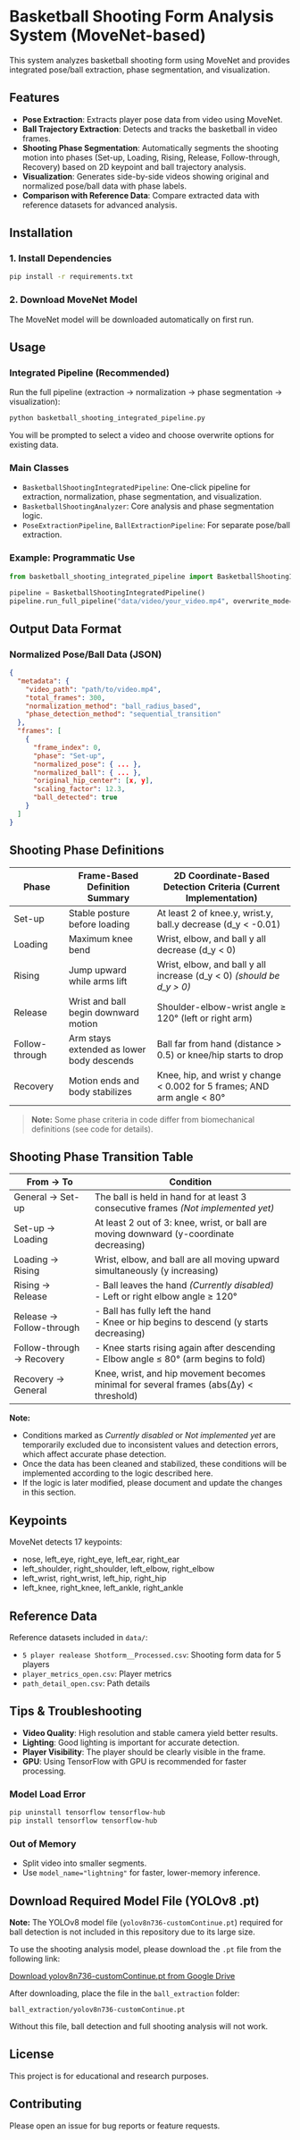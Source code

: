# Basketball Shooting Form Analysis System (MoveNet-based)

This system analyzes basketball shooting form using MoveNet and provides integrated pose/ball extraction, phase segmentation, and visualization.

## Features

- **Pose Extraction**: Extracts player pose data from video using MoveNet.
- **Ball Trajectory Extraction**: Detects and tracks the basketball in video frames.
- **Shooting Phase Segmentation**: Automatically segments the shooting motion into phases (Set-up, Loading, Rising, Release, Follow-through, Recovery) based on 2D keypoint and ball trajectory analysis.
- **Visualization**: Generates side-by-side videos showing original and normalized pose/ball data with phase labels.
- **Comparison with Reference Data**: Compare extracted data with reference datasets for advanced analysis.

## Installation

### 1. Install Dependencies

```bash
pip install -r requirements.txt
```

### 2. Download MoveNet Model

The MoveNet model will be downloaded automatically on first run.

## Usage

### Integrated Pipeline (Recommended)

Run the full pipeline (extraction → normalization → phase segmentation → visualization):

```bash
python basketball_shooting_integrated_pipeline.py
```

You will be prompted to select a video and choose overwrite options for existing data.

### Main Classes

- `BasketballShootingIntegratedPipeline`: One-click pipeline for extraction, normalization, phase segmentation, and visualization.
- `BasketballShootingAnalyzer`: Core analysis and phase segmentation logic.
- `PoseExtractionPipeline`, `BallExtractionPipeline`: For separate pose/ball extraction.

### Example: Programmatic Use

```python
from basketball_shooting_integrated_pipeline import BasketballShootingIntegratedPipeline

pipeline = BasketballShootingIntegratedPipeline()
pipeline.run_full_pipeline("data/video/your_video.mp4", overwrite_mode=True)
```

## Output Data Format

### Normalized Pose/Ball Data (JSON)

```json
{
  "metadata": {
    "video_path": "path/to/video.mp4",
    "total_frames": 300,
    "normalization_method": "ball_radius_based",
    "phase_detection_method": "sequential_transition"
  },
  "frames": [
    {
      "frame_index": 0,
      "phase": "Set-up",
      "normalized_pose": { ... },
      "normalized_ball": { ... },
      "original_hip_center": [x, y],
      "scaling_factor": 12.3,
      "ball_detected": true
    }
  ]
}
```

## Shooting Phase Definitions

| Phase           | Frame-Based Definition Summary                                 | 2D Coordinate-Based Detection Criteria (Current Implementation)         |
|-----------------|---------------------------------------------------------------|------------------------------------------------------------------------|
| Set-up          | Stable posture before loading                                 | At least 2 of knee.y, wrist.y, ball.y decrease (d_y < -0.01)           |
| Loading         | Maximum knee bend                                             | Wrist, elbow, and ball y all decrease (d_y < 0)                        |
| Rising          | Jump upward while arms lift                                   | Wrist, elbow, and ball y all increase (d_y < 0) *(should be d_y > 0)*  |
| Release         | Wrist and ball begin downward motion                          | Shoulder-elbow-wrist angle ≥ 120° (left or right arm)                   |
| Follow-through  | Arm stays extended as lower body descends                     | Ball far from hand (distance > 0.5) or knee/hip starts to drop          |
| Recovery        | Motion ends and body stabilizes                               | Knee, hip, and wrist y change < 0.002 for 5 frames; AND arm angle < 80° |

> **Note:** Some phase criteria in code differ from biomechanical definitions (see code for details).

## Shooting Phase Transition Table

| From → To             | Condition                                                                                 |
|----------------------|------------------------------------------------------------------------------------------|
| General → Set-up     | The ball is held in hand for at least 3 consecutive frames *(Not implemented yet)*        |
| Set-up → Loading     | At least 2 out of 3: knee, wrist, or ball are moving downward (y-coordinate decreasing)   |
| Loading → Rising     | Wrist, elbow, and ball are all moving upward simultaneously (y increasing)                |
| Rising → Release     | - Ball leaves the hand *(Currently disabled)*<br>- Left or right elbow angle ≥ 120°       |
| Release → Follow-through | - Ball has fully left the hand<br>- Knee or hip begins to descend (y starts decreasing) |
| Follow-through → Recovery | - Knee starts rising again after descending<br>- Elbow angle ≤ 80° (arm begins to fold) |
| Recovery → General   | Knee, wrist, and hip movement becomes minimal for several frames (abs(Δy) < threshold)    |

**Note:**
- Conditions marked as *Currently disabled* or *Not implemented yet* are temporarily excluded due to inconsistent values and detection errors, which affect accurate phase detection.
- Once the data has been cleaned and stabilized, these conditions will be implemented according to the logic described here.
- If the logic is later modified, please document and update the changes in this section.

## Keypoints

MoveNet detects 17 keypoints:
- nose, left_eye, right_eye, left_ear, right_ear
- left_shoulder, right_shoulder, left_elbow, right_elbow
- left_wrist, right_wrist, left_hip, right_hip
- left_knee, right_knee, left_ankle, right_ankle

## Reference Data

Reference datasets included in `data/`:
- `5 player realease Shotform__Processed.csv`: Shooting form data for 5 players
- `player_metrics_open.csv`: Player metrics
- `path_detail_open.csv`: Path details

## Tips & Troubleshooting

- **Video Quality**: High resolution and stable camera yield better results.
- **Lighting**: Good lighting is important for accurate detection.
- **Player Visibility**: The player should be clearly visible in the frame.
- **GPU**: Using TensorFlow with GPU is recommended for faster processing.

### Model Load Error

```bash
pip uninstall tensorflow tensorflow-hub
pip install tensorflow tensorflow-hub
```

### Out of Memory

- Split video into smaller segments.
- Use `model_name="lightning"` for faster, lower-memory inference.

## Download Required Model File (YOLOv8 .pt)

**Note:** The YOLOv8 model file (`yolov8n736-customContinue.pt`) required for ball detection is not included in this repository due to its large size.

To use the shooting analysis model, please download the `.pt` file from the following link:

[Download yolov8n736-customContinue.pt from Google Drive](https://drive.google.com/file/d/1ndN5pBUZ4IDE31kZioMTKsHTJu2x2_IK/view)

After downloading, place the file in the `ball_extraction` folder:

```
ball_extraction/yolov8n736-customContinue.pt
```

Without this file, ball detection and full shooting analysis will not work.

## License

This project is for educational and research purposes.

## Contributing

Please open an issue for bug reports or feature requests. 